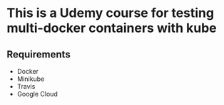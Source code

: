 # This is a Udemy course for testing multi-docker containers with kube

## Requirements
* Docker
* Minikube
* Travis
* Google Cloud
